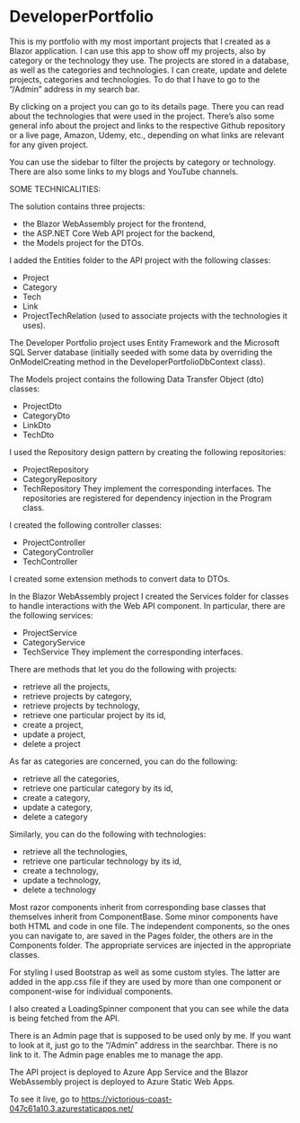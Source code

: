 # DeveloperPortfolio

This is my portfolio with my most important projects that I created as a Blazor application. I can use this app to show off my projects, also by category or the technology they use. The projects are stored in a database, as well as the categories and technologies. I can create, update and delete projects, categories and technologies. To do that I have to go to the “/Admin” address in my search bar.

By clicking on a project you can go to its details page. There you can read about the technologies that were used in the project. There’s also some general info about the project and links to the respective Github repository or a live page, Amazon, Udemy, etc., depending on what links are relevant for any given project.

You can use the sidebar to filter the projects by category or technology. There are also some links to my blogs and YouTube channels. 

SOME TECHNICALITIES:

The solution contains three projects: 
- the Blazor WebAssembly project for the frontend,
- the ASP.NET Core Web API project for the backend,
- the Models project for the DTOs.

I added the Entities folder to the API project with the following classes:
- Project
- Category
- Tech
- Link
- ProjectTechRelation (used to associate projects with the technologies it uses).

The Developer Portfolio project uses Entity Framework and the Microsoft SQL Server database (initially seeded with some data by overriding the OnModelCreating method in the DeveloperPortfolioDbContext class).

The Models project contains the following Data Transfer Object (dto) classes:
- ProjectDto
- CategoryDto
- LinkDto
- TechDto

I used the Repository design pattern by creating the following repositories:
- ProjectRepository
- CategoryRepository
- TechRepository
They implement the corresponding interfaces. The repositories are registered for dependency injection in the Program class.

I created the following controller classes:
- ProjectController
- CategoryController
- TechController

I created some extension methods to convert data to DTOs.

In the Blazor WebAssembly project I created the Services folder for classes to handle interactions with the Web API component. In particular, there are the following services:
- ProjectService
- CategoryService
- TechService
They implement the corresponding interfaces.

There are methods that let you do the following with projects:
- retrieve all the projects,
- retrieve projects by category,
- retrieve projects by technology,
- retrieve one particular project by its id,
- create a project,
- update a project,
- delete a project

As far as categories are concerned, you can do the following:
- retrieve all the categories,
- retrieve one particular category by its id,
- create a category,
- update a category,
- delete a category

Similarly, you can do the following with technologies:
- retrieve all the technologies,
- retrieve one particular technology by its id,
- create a technology,
- update a technology,
- delete a technology

Most razor components inherit from corresponding base classes that themselves inherit from ComponentBase. Some minor components have both HTML and code in one file. The independent components, so the ones you can navigate to, are saved in the Pages folder, the others are in the Components folder. The appropriate services are injected in the appropriate classes. 

For styling I used Bootstrap as well as some custom styles. The latter are added in the app.css file if they are used by more than one component or component-wise for individual components. 

I also created a LoadingSpinner component that you can see while the data is being fetched from the API.

There is an Admin page that is supposed to be used only by me. If you want to look at it, just go to the “/Admin” address in the searchbar. There is no link to it. The Admin page enables me to manage the app. 

The API project is deployed to Azure App Service and the Blazor WebAssembly project is deployed to Azure Static Web Apps.

To see it live, go to https://victorious-coast-047c61a10.3.azurestaticapps.net/
